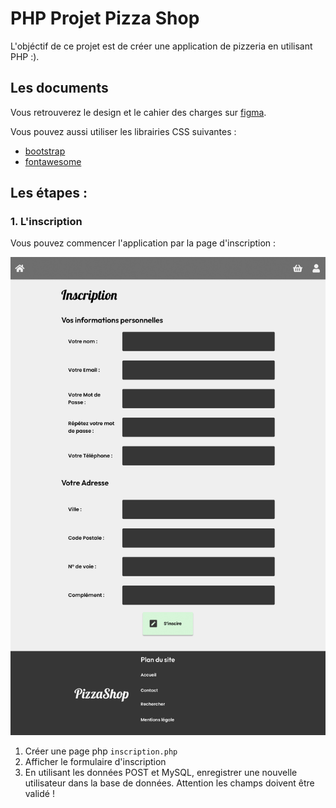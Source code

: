 # PHP Projet Pizza Shop

L'objéctif de ce projet est de créer une application
de pizzeria en utilisant PHP :).

## Les documents

Vous retrouverez le design et le cahier des charges sur [figma](https://www.figma.com/file/UTthEDYvWiqKHjANXyYK6O/PizzaShop?node-id=0%3A1).

Vous pouvez aussi utiliser les librairies CSS suivantes :

-   [bootstrap](https://getbootstrap.com/)
-   [fontawesome](https://fontawesome.com/)

## Les étapes :

### 1. L'inscription

Vous pouvez commencer l'application par la page d'inscription :

![inscription](./img/inscription.png)

1. Créer une page php `inscription.php`
2. Afficher le formulaire d'inscription
3. En utilisant les données POST et MySQL, enregistrer une nouvelle
   utilisateur dans la base de données. Attention les champs doivent être validé !
